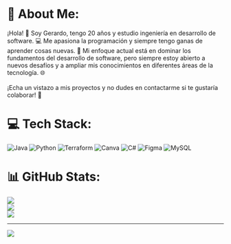 # 💫 About Me:
¡Hola! 👋 Soy Gerardo, tengo 20 años y estudio ingeniería en desarrollo de software. 💻 Me apasiona la programación y siempre tengo ganas de aprender cosas nuevas. 🚀 Mi enfoque actual está en dominar los fundamentos del desarrollo de software, pero siempre estoy abierto a nuevos desafíos y a ampliar mis conocimientos en diferentes áreas de la tecnología. 🌐<br><br>¡Echa un vistazo a mis proyectos y no dudes en contactarme si te gustaría colaborar! 🤝


# 💻 Tech Stack:
![Java](https://img.shields.io/badge/java-%23ED8B00.svg?style=for-the-badge&logo=openjdk&logoColor=white) ![Python](https://img.shields.io/badge/python-3670A0?style=for-the-badge&logo=python&logoColor=ffdd54) ![Terraform](https://img.shields.io/badge/terraform-%235835CC.svg?style=for-the-badge&logo=terraform&logoColor=white) ![Canva](https://img.shields.io/badge/Canva-%2300C4CC.svg?style=for-the-badge&logo=Canva&logoColor=white) ![C#](https://img.shields.io/badge/c%23-%23239120.svg?style=for-the-badge&logo=csharp&logoColor=white) ![Figma](https://img.shields.io/badge/figma-%23F24E1E.svg?style=for-the-badge&logo=figma&logoColor=white) ![MySQL](https://img.shields.io/badge/mysql-4479A1.svg?style=for-the-badge&logo=mysql&logoColor=white)
# 📊 GitHub Stats:
![](https://github-readme-stats.vercel.app/api?username=Gerardo2869&theme=neon&hide_border=false&include_all_commits=false&count_private=false)<br/>
![](https://github-readme-streak-stats.herokuapp.com/?user=Gerardo2869&theme=neon&hide_border=false)<br/>
![](https://github-readme-stats.vercel.app/api/top-langs/?username=Gerardo2869&theme=neon&hide_border=false&include_all_commits=false&count_private=false&layout=compact)

---
[![](https://visitcount.itsvg.in/api?id=Gerardo2869&icon=5&color=8)](https://visitcount.itsvg.in)

<!-- Proudly created with GPRM ( https://gprm.itsvg.in ) -->
